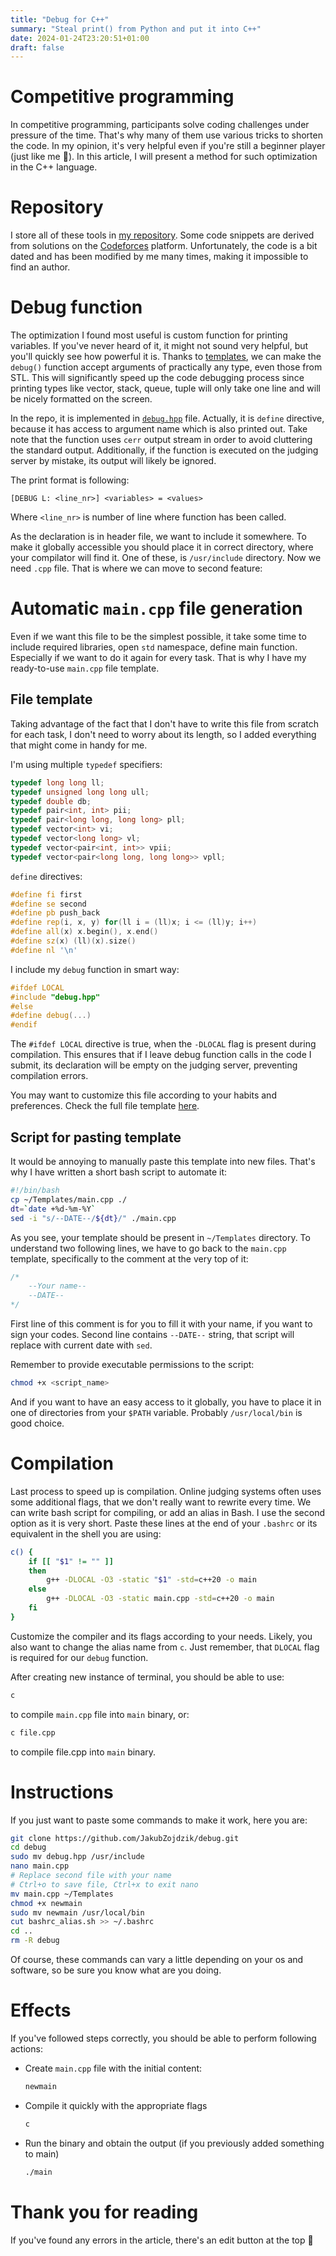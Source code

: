 ```yaml
---
title: "Debug for C++"
summary: "Steal print() from Python and put it into C++"
date: 2024-01-24T23:20:51+01:00
draft: false
---
```


# Competitive programming

In competitive programming, participants solve coding challenges under pressure of the time. That's why many of them use various tricks to shorten the code. In my opinion, it's very helpful even if you're still a beginner player (just like me 🙂). In this article, I will present a method for such optimization in the C++ language.

# Repository

I store all of these tools in [my repository](https://github.com/JakubZojdzik/debug). Some code snippets are derived from solutions on the [Codeforces](https://codeforces.com/) platform. Unfortunately, the code is a bit dated and has been modified by me many times, making it impossible to find an author.

# Debug function

The optimization I found most useful is custom function for printing variables. If you've never heard of it, it might not sound very helpful, but you'll quickly see how powerful it is. Thanks to [templates](https://en.cppreference.com/w/cpp/language/templates), we can make the `debug()` function accept arguments of practically any type, even those from STL. This will significantly speed up the code debugging process since printing types like vector, stack, queue, tuple will only take one line and will be nicely formatted on the screen.

In the repo, it is implemented in [`debug.hpp`](https://github.com/JakubZojdzik/debug/blob/master/debug.hpp) file. Actually, it is `define` directive, because it has access to argument name which is also printed out. Take note that the function uses `cerr` output stream in order to avoid cluttering the standard output. Additionally, if the function is executed on the judging server by mistake, its output will likely be ignored.

The print format is following:

```
[DEBUG L: <line_nr>] <variables> = <values>
```

Where `<line_nr>` is number of line where function has been called.

As the declaration is in header file, we want to include it somewhere. To make it globally accessible you should place it in correct directory, where your compilator will find it. One of these, is `/usr/include` directory. Now we need `.cpp` file. That is where we can move to second feature:

# Automatic `main.cpp` file generation

Even if we want this file to be the simplest possible, it take some time to include required libraries, open `std` namespace, define main function. Especially if we want to do it again for every task. That is why I have my ready-to-use `main.cpp` file template.

## File template

Taking advantage of the fact that I don't have to write this file from scratch for each task, I don't need to worry about its length, so I added everything that might come in handy for me.

I'm using multiple `typedef` specifiers:

```cpp
typedef long long ll;
typedef unsigned long long ull;
typedef double db;
typedef pair<int, int> pii;
typedef pair<long long, long long> pll;
typedef vector<int> vi;
typedef vector<long long> vl;
typedef vector<pair<int, int>> vpii;
typedef vector<pair<long long, long long>> vpll;
```

`define` directives:

```cpp
#define fi first
#define se second
#define pb push_back
#define rep(i, x, y) for(ll i = (ll)x; i <= (ll)y; i++)
#define all(x) x.begin(), x.end()
#define sz(x) (ll)(x).size()
#define nl '\n'
```

I include my `debug` function in smart way:

```cpp
#ifdef LOCAL
#include "debug.hpp"
#else
#define debug(...)
#endif
```

The `#ifdef LOCAL` directive is true, when the `-DLOCAL` flag is present during compilation. This ensures that if I leave debug function calls in the code I submit, its declaration will be empty on the judging server, preventing compilation errors.

You may want to customize this file according to your habits and preferences. Check the full file template [here](https://github.com/JakubZojdzik/debug/blob/master/main.cpp).

## Script for pasting template

It would be annoying to manually paste this template into new files. That's why I have written a short bash script to automate it:

```bash
#!/bin/bash
cp ~/Templates/main.cpp ./
dt=`date +%d-%m-%Y`
sed -i "s/--DATE--/${dt}/" ./main.cpp
```

As you see, your template should be present in `~/Templates` directory. To understand two following lines, we have to go back to the `main.cpp` template, specifically to the comment at the very top of it:

```cpp
/*
    --Your name--
    --DATE--
*/
```

First line of this comment is for you to fill it with your name, if you want to sign your codes. Second line contains `--DATE--` string, that script will replace with current date with `sed`.

Remember to provide executable permissions to the script:

```bash
chmod +x <script_name>
```

And if you want to have an easy access to it globally, you have to place it in one of directories from your `$PATH` variable. Probably `/usr/local/bin` is good choice.

# Compilation

Last process to speed up is compilation. Online judging systems often uses some additional flags, that we don't really want to rewrite every time. We can write bash script for compiling, or add an alias in Bash. I use the second option as it is very short. Paste these lines at the end of your `.bashrc` or its equivalent in the shell you are using:

```bash
c() {
    if [[ "$1" != "" ]]
    then
        g++ -DLOCAL -O3 -static "$1" -std=c++20 -o main
    else
        g++ -DLOCAL -O3 -static main.cpp -std=c++20 -o main
    fi
}
```

Customize the compiler and its flags according to your needs. Likely, you also want to change the alias name from `c`. Just remember, that `DLOCAL` flag is required for our `debug` function.

After creating new instance of terminal, you should be able to use:

```bash
c
```

to compile `main.cpp` file into `main` binary, or:

```bash
c file.cpp
```

to compile file.cpp into `main` binary.

# Instructions

If you just want to paste some commands to make it work, here you are:

```bash
git clone https://github.com/JakubZojdzik/debug.git
cd debug
sudo mv debug.hpp /usr/include
nano main.cpp
# Replace second file with your name
# Ctrl+o to save file, Ctrl+x to exit nano
mv main.cpp ~/Templates
chmod +x newmain
sudo mv newmain /usr/local/bin
cut bashrc_alias.sh >> ~/.bashrc
cd ..
rm -R debug
```

Of course, these commands can vary a little depending on your os and software, so be sure you know what are you doing.

# Effects

If you've followed steps correctly, you should be able to perform following actions:

- Create `main.cpp` file with the initial content:

  ```bash
  newmain
  ```

- Compile it quickly with the appropriate flags

  ```bash
  c
  ```

- Run the binary and obtain the output (if you previously added something to main)
  ```bash
  ./main
  ```

# Thank you for reading

If you've found any errors in the article, there's an edit button at the top 🙂
